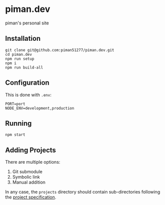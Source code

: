 # piman.dev
piman's personal site

## Installation
```
git clone git@github.com:piman51277/piman.dev.git
cd piman.dev
npm run setup
npm i
npm run build-all
```

## Configuration
This is done with `.env`:
```envfile
PORT=port
NODE_ENV=development,production
```

## Running
```
npm start
```

## Adding Projects
There are multiple options:
1. Git submodule
2. Symbolic link
3. Manual addition

In any case, the `projects` directory should contain sub-directories following the [project specification](./projects.md).